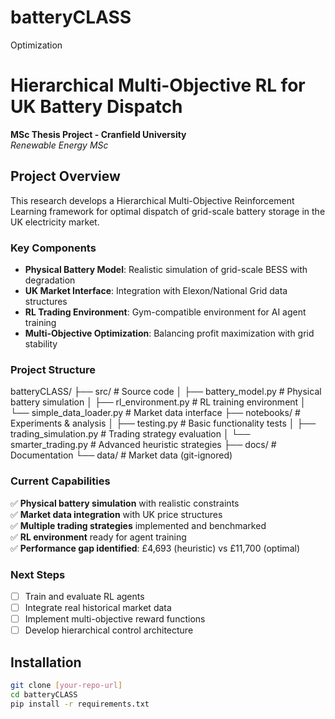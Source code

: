 # batteryCLASS
Optimization
# Hierarchical Multi-Objective RL for UK Battery Dispatch

**MSc Thesis Project - Cranfield University**  
*Renewable Energy MSc*

## Project Overview

This research develops a Hierarchical Multi-Objective Reinforcement Learning framework for optimal dispatch of grid-scale battery storage in the UK electricity market.

### Key Components

- **Physical Battery Model**: Realistic simulation of grid-scale BESS with degradation
- **UK Market Interface**: Integration with Elexon/National Grid data structures  
- **RL Trading Environment**: Gym-compatible environment for AI agent training
- **Multi-Objective Optimization**: Balancing profit maximization with grid stability

### Project Structure
batteryCLASS/
├── src/ # Source code
│ ├── battery_model.py # Physical battery simulation
│ ├── rl_environment.py # RL training environment
│ └── simple_data_loader.py # Market data interface
├── notebooks/ # Experiments & analysis
│ ├── testing.py # Basic functionality tests
│ ├── trading_simulation.py # Trading strategy evaluation
│ └── smarter_trading.py # Advanced heuristic strategies
├── docs/ # Documentation
└── data/ # Market data (git-ignored)

### Current Capabilities

✅ **Physical battery simulation** with realistic constraints  
✅ **Market data integration** with UK price structures  
✅ **Multiple trading strategies** implemented and benchmarked  
✅ **RL environment** ready for agent training  
✅ **Performance gap identified**: £4,693 (heuristic) vs £11,700 (optimal)

### Next Steps

- [ ] Train and evaluate RL agents
- [ ] Integrate real historical market data
- [ ] Implement multi-objective reward functions
- [ ] Develop hierarchical control architecture

## Installation

```bash
git clone [your-repo-url]
cd batteryCLASS
pip install -r requirements.txt